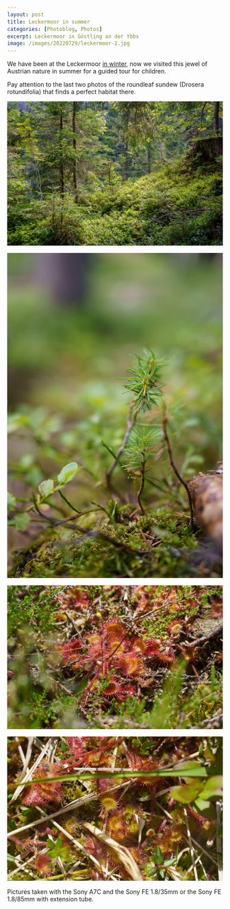 ```yaml
---
layout: post
title: Leckermoor in summer
categories: [Photoblog, Photos]
excerpt: Leckermoor in Göstling an der Ybbs
image: /images/20220729/leckermoor-2.jpg
---
```


We have been at the Leckermoor [in winter](../last_day_2021_leckermoor), now we visited this jewel of Austrian nature in summer for a guided tour for children.

Pay attention to the last two photos of the roundleaf sundew (Drosera rotundifolia) that finds a perfect habitat there.
 

![Leckermoor near Göstling an der Ybbs](../images/20220729/leckermoor-2.jpg)

![Leckermoor near Göstling an der Ybbs](../images/20220729/leckermoor-1.jpg)

![Leckermoor near Göstling an der Ybbs](../images/20220729/leckermoor-3.jpg)

![Leckermoor near Göstling an der Ybbs](../images/20220729/leckermoor-4.jpg)


Pictures taken with the Sony A7C and the Sony FE 1.8/35mm or the Sony FE 1.8/85mm with extension tube.
